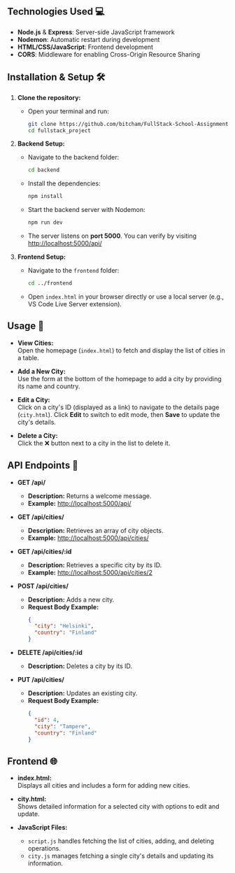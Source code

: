 ## Technologies Used 💻
- **Node.js** & **Express**: Server-side JavaScript framework  
- **Nodemon**: Automatic restart during development  
- **HTML/CSS/JavaScript**: Frontend development  
- **CORS**: Middleware for enabling Cross-Origin Resource Sharing

## Installation & Setup 🛠️

1. **Clone the repository:**
   - Open your terminal and run:
     ```bash
     git clone https://github.com/bitcham/FullStack-School-Assignment.git
     cd fullstack_project
     ```

2. **Backend Setup:**
   - Navigate to the backend folder:
     ```bash
     cd backend
     ```
   - Install the dependencies:
     ```bash
     npm install
     ```
   - Start the backend server with Nodemon:
     ```bash
     npm run dev
     ```
   - The server listens on **port 5000**. You can verify by visiting [http://localhost:5000/api/](http://localhost:5000/api/)

3. **Frontend Setup:**
   - Navigate to the `frontend` folder:
     ```bash
     cd ../frontend
     ```
   - Open `index.html` in your browser directly or use a local server (e.g., VS Code Live Server extension).

## Usage 🚀

- **View Cities:**  
  Open the homepage (`index.html`) to fetch and display the list of cities in a table.

- **Add a New City:**  
  Use the form at the bottom of the homepage to add a city by providing its name and country.

- **Edit a City:**  
  Click on a city's ID (displayed as a link) to navigate to the details page (`city.html`). Click **Edit** to switch to edit mode, then **Save** to update the city's details.

- **Delete a City:**  
  Click the ❌ button next to a city in the list to delete it.

## API Endpoints 🔌

- **GET /api/**  
  - **Description:** Returns a welcome message.  
  - **Example:** [http://localhost:5000/api/](http://localhost:5000/api/)

- **GET /api/cities/**  
  - **Description:** Retrieves an array of city objects.  
  - **Example:** [http://localhost:5000/api/cities/](http://localhost:5000/api/cities/)

- **GET /api/cities/:id**  
  - **Description:** Retrieves a specific city by its ID.  
  - **Example:** [http://localhost:5000/api/cities/2](http://localhost:5000/api/cities/2)

- **POST /api/cities/**  
  - **Description:** Adds a new city.  
  - **Request Body Example:**
    ```json
    {
      "city": "Helsinki",
      "country": "Finland"
    }
    ```

- **DELETE /api/cities/:id**  
  - **Description:** Deletes a city by its ID.

- **PUT /api/cities/**  
  - **Description:** Updates an existing city.  
  - **Request Body Example:**
    ```json
    {
      "id": 4,
      "city": "Tampere",
      "country": "Finland"
    }
    ```

## Frontend 🌐

- **index.html:**  
  Displays all cities and includes a form for adding new cities.

- **city.html:**  
  Shows detailed information for a selected city with options to edit and update.

- **JavaScript Files:**  
  - `script.js` handles fetching the list of cities, adding, and deleting operations.  
  - `city.js` manages fetching a single city's details and updating its information.

